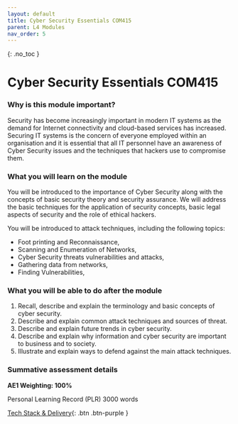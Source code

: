 ```yaml
---
layout: default
title: Cyber Security Essentials COM415
parent: L4 Modules
nav_order: 5
---
```


{: .no_toc }


# Cyber Security Essentials COM415


### Why is this module important?

Security has become increasingly important in modern IT systems as the demand for Internet connectivity and cloud-based services has increased. Securing IT systems is the concern of everyone employed within an organisation and it is essential that all IT personnel have an awareness of Cyber Security issues and the techniques that hackers use to compromise them.
 
### What you will learn on the module

You will be introduced to the importance of Cyber Security along with the concepts of basic security theory and security assurance. We will address the basic techniques for the application of security concepts, basic legal aspects of security and the role of ethical hackers. 

You will be introduced to attack techniques, including the following topics:

* Foot printing and Reconnaissance,
* Scanning and Enumeration of Networks,
* Cyber Security threats vulnerabilities and attacks,
* Gathering data from networks,
* Finding Vulnerabilities,

### What you will be able to do after the module

1.	Recall, describe and explain the terminology and basic concepts of cyber security.
2.	Describe and explain common attack techniques and sources of threat.
3.	Describe and explain future trends in cyber security. 
4.	Describe and explain why information and cyber security are important to business and to society.
5.	Illustrate and explain ways to defend against the main attack techniques.  

### Summative assessment details

**AE1 Weighting: 100%**

Personal Learning Record (PLR) 3000 words

[Tech Stack & Delivery](){: .btn .btn-purple }
